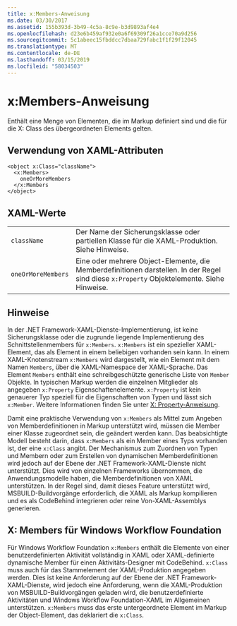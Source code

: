 ```yaml
---
title: x:Members-Anweisung
ms.date: 03/30/2017
ms.assetid: 155b393d-3b49-4c5a-8c9e-b3d9893af4e4
ms.openlocfilehash: d23e6b459af932e0a6f69309f26a1cce70a9d256
ms.sourcegitcommit: 5c1abeec15fbddcc7dbaa729fabc1f1f29f12045
ms.translationtype: MT
ms.contentlocale: de-DE
ms.lasthandoff: 03/15/2019
ms.locfileid: "58034503"
---
```

# <a name="xmembers-directive"></a>x:Members-Anweisung
Enthält eine Menge von Elementen, die im Markup definiert sind und die für die X: Class des übergeordneten Elements gelten.  
  
## <a name="xaml-attribute-usage"></a>Verwendung von XAML-Attributen  
  
```  
<object x:Class="className">  
  <x:Members>  
    oneOrMoreMembers  
  </x:Members  
</object>  
```  
  
## <a name="xaml-values"></a>XAML-Werte  
  
|||  
|-|-|  
|`className`|Der Name der Sicherungsklasse oder partiellen Klasse für die XAML-Produktion. Siehe Hinweise.|  
|`oneOrMoreMembers`|Eine oder mehrere Object-Elemente, die Memberdefinitionen darstellen. In der Regel sind diese `x:Property` Objektelemente. Siehe Hinweise.|  
  
## <a name="remarks"></a>Hinweise  
 In der .NET Framework-XAML-Dienste-Implementierung, ist keine Sicherungsklasse oder die zugrunde liegende Implementierung des Schnittstellenmembers für `x:Members`. `x:Members` ist ein spezieller XAML-Element, das als Element in einem beliebigen vorhanden sein kann. In einem XAML-Knotenstream `x:Members` wird dargestellt, wie ein Element mit dem Namen `Members`, über die XAML-Namespace der XAML-Sprache. Das Element `Members` enthält eine schreibgeschützte generische Liste von `Member` Objekte. In typischen Markup werden die einzelnen Mitglieder als angegeben `x:Property` Eigenschaftenelemente. `x:Property` ist kein genauerer Typ speziell für die Eigenschaften von Typen und lässt sich `x:Member`. Weitere Informationen finden Sie unter [X: Property-Anweisung](x-property-directive.md).  
  
 Damit eine praktische Verwendung von `x:Members` als Mittel zum Angeben von Memberdefinitionen in Markup unterstützt wird, müssen die Member einer Klasse zugeordnet sein, die geändert werden kann. Das beabsichtigte Modell besteht darin, dass `x:Members` als ein Member eines Typs vorhanden ist, der eine `x:Class` angibt. Der Mechanismus zum Zuordnen von Typen und Membern oder zum Erstellen von dynamischen Memberdefinitionen wird jedoch auf der Ebene der .NET Framework-XAML-Dienste nicht unterstützt. Dies wird von einzelnen Frameworks übernommen, die Anwendungsmodelle haben, die Memberdefinitionen von XAML unterstützen. In der Regel sind, damit dieses Feature unterstützt wird, MSBUILD-Buildvorgänge erforderlich, die XAML als Markup kompilieren und es als CodeBehind integrieren oder reine Von-XAML-Assemblys generieren.  
  
## <a name="xmembers-for-windows-workflow-foundation"></a>X: Members für Windows Workflow Foundation  
 Für Windows Workflow Foundation `x:Members` enthält die Elemente von einer benutzerdefinierten Aktivität vollständig in XAML oder XAML-definierte dynamische Member für einen Aktivitäts-Designer mit CodeBehind. `x:Class` muss auch für das Stammelement der XAML-Produktion angegeben werden. Dies ist keine Anforderung auf der Ebene der .NET Framework-XAML-Dienste, wird jedoch eine Anforderung, wenn die XAML-Produktion von MSBUILD-Buildvorgängen geladen wird, die benutzerdefinierte Aktivitäten und Windows Workflow Foundation-XAML im Allgemeinen unterstützen. `x:Members` muss das erste untergeordnete Element im Markup der Object-Element, das deklariert die `x:Class`.
